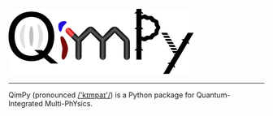 ![QimPy](docs/qimpy.svg)

---

QimPy (pronounced [/'kɪmpaɪ'/](https://en.wikipedia.org/wiki/Help:IPA/English)) is a Python package for Quantum-Integrated Multi-PhYsics.
